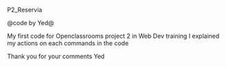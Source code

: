 P2_Reservia

@code by Yed@

My first code for Openclassrooms project 2 in Web Dev training
I explained my actions on each commands in the code

Thank you for your comments
Yed
